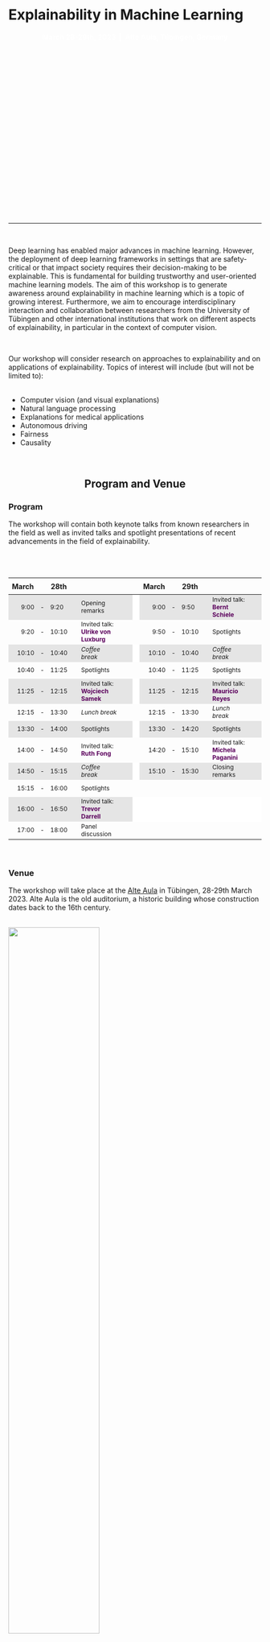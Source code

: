<div class="w-full h-full bg-cover bg-center" style="height: 400px; background-repeat: no-repeat; background-position: center; background-image: url(https://c.pxhere.com/photos/b8/4b/autumn_t_bingen_nature_fall_leaves_southern_germany_october_colorful_fall_color-845134.jpg!d);">
        <div class="flex items-center justify-center h-full w-full" style="height:100%; vertical-align: middle;">
            <div class="text-center" >
                <h1 class="text-white" style="vertical-align: middle;">Explainability in Machine Learning  </h1>
<p style="text-align: center; color: white"><b> March 28-29th, 2023  |  Alte Aula, Tübingen, Germany </b></p>
                     </div>
        </div>
    </div>


<br/>
<div class="mb-8 flex flex-col items-center">

<div class="bg-purple-500 h-2 w-8 mb-2 mt-2">


</div>
</div>


___

<br/>

Deep learning has enabled major advances in machine learning. However, the deployment of deep learning frameworks in settings that are safety-critical or that impact society requires their decision-making to be explainable. This is fundamental for building trustworthy and user-oriented machine learning models. The aim of this workshop is to generate awareness around explainability in machine learning which is a topic of growing interest. Furthermore, we aim to encourage interdisciplinary interaction and collaboration between researchers from the University of Tübingen and other international institutions that work on different aspects of explainability, in particular in the context of computer vision.

<br/>

Our workshop will consider research on approaches to explainability and on applications of explainability. Topics of interest will include (but will not be limited to):<br/>
<br/>
* Computer vision (and visual explanations)
* Natural language processing
* Explanations for medical applications
* Autonomous driving
* Fairness
* Causality

<br/>


<div class="border-b-2"></div>

<div align="center">

## Program and Venue

</div>


### Program

The workshop will contain both keynote talks from known researchers in the field as well as invited talks and spotlight presentations of recent advancements in the field of explainability. <br/> <br/>

<style>
table td {
  font-size: 12px;
  height: 25pt
}
table th {
  font-size: 14px;
  height: 25pt;
}
table tbody tr:nth-child(odd) td:nth-child(7) {
    background: white;
}

table tbody tr:nth-child(odd) {
    background: rgb(128,128,128,0.2)
}

table tbody tr:nth-child(11) td:nth-child(12) {
    background: white;
}
table tbody tr:nth-child(11) td:nth-child(8) {
    background: white;
}
table tbody tr:nth-child(11) td:nth-child(9) {
    background: white;
}
table tbody tr:nth-child(11) td:nth-child(10) {
    background: white;
}
table tbody tr:nth-child(11) td:nth-child(10) {
    background: white;
}
table tbody tr:nth-child(11) td:nth-child(11) {
    background: white;
}
table tbody tr:nth-child(11) td:nth-child(12) {
    background: white;
}

table tbody tr:nth-child(11) td:nth-child(13) {
    background: white;
}


table tbody b, strong {
   color: #5a005b;
   }
table thead b, strong {
   color: #5a005b;
   }
</style>



<br/>

|  March|    |  28th   | <img width=10/> |                                         | <img width=80/> |     |                                        March |       |  29th | <img width=10/>|                                    | <img width=80/> |
|------:|:---:|:-----------|-----------------|-------------------------------------------|-----------------|-----|---------------------------------------------:|:-----:|:------|------|------------------------------------|-----------------|
|  9:00 | -   | 9:20       |                 | Opening remarks                           |                 |     |                                         9:00 |   -   | 9:50  |      | Invited talk: **Bernt Schiele**    |                 |
|  9:20 | -   | 10:10      |                 | Invited talk: **Ulrike von Luxburg** |                 |     |                                         9:50 |   -   | 10:10 |      | Spotlights                         |                 |
| 10:10 | -   | 10:40      |                 | _Coffee break_                            |                 |     |                                        10:10 |   -   | 10:40 |      | _Coffee break_                     |                 | 
| 10:40 | -   | 11:25      |                 | Spotlights                                |                 |     |                                        10:40 |   -   | 11:25 |      | Spotlights                         |                 | 
| 11:25 | -   | 12:15      |                 | Invited talk: **Wojciech Samek**          |                 |     |                                        11:25 |   -   | 12:15 |      | Invited talk: **Mauricio Reyes**   |                 |
| 12:15 | -   | 13:30      |                 | _Lunch break_                             |                 |     |                                        12:15 |   -   | 13:30 |      | _Lunch break_                      |                 |
| 13:30 | -   | 14:00      |                 | Spotlights                                |                 |     |                                        13:30 |   -   | 14:20 |      | Spotlights                         |                 |
| 14:00 | -   | 14:50      |                 | Invited talk: **Ruth Fong**               |                 |     |                                        14:20 |   -   | 15:10 |      | Invited talk: **Michela Paganini** |                 |
| 14:50 | -   | 15:15      |                 | _Coffee break_                            |                 |     |                                        15:10 |   -   | 15:30 |      | Closing remarks                    |                 |
| 15:15 | -   | 16:00      |                 | Spotlights                                |                 |     |                                              |       |       |      |                                    |                 | 
| 16:00 | -   | 16:50      |                 | Invited talk: **Trevor Darrell**          |                 |     |  |       |       |      |                                    |                 |
| 17:00 | -   | 18:00      |                 | Panel discussion                          |                 |     |                                              |       |       |      |                                    |                 |

<br/>

### Venue

The workshop will take place at the [Alte Aula](https://uni-tuebingen.de/einrichtungen/personalvertretungen-beratung-beauftragte/lageplaene/karte-d-altstadt/alte-aula.html) in Tübingen, 28-29th March 2023. Alte Aula is the old auditorium, a historic building whose construction dates back to the 16th century. 

<br/>

<div class="mb-8 flex flex-col items-center">
<img src="https://upload.wikimedia.org/wikipedia/commons/thumb/8/83/Alte-aula-tuebingen-2018.jpg/640px-Alte-aula-tuebingen-2018.jpg" width="60%"/>  
</div> 

Participants will also have the chance to explore the old university town of Tübingen. The city combines the ancient medieval atmosphere with the vibrant life of a cosmopolitan student town. You can get lost in the narrow alleys and timber-framed houses that lead to the 500-years old castle, take a boat trip in the famous "Stocherkahn" or enjoy the tasteful Swabian cuisine. For more information on the city, visit [www.tuebingen.de](https://www.tuebingen.de/en/).
<br/>

### Attending

There is no registration fee, however the venue has limited capacity. If you would like to attend, please register **by February 28th** using this [form](https://forms.gle/ohFWR9uMeDBSkzaX6): we will then contact you by **March 3rd** to confirm your attendance.
<br/>
<br/>
<div class="border-b-2"></div>


